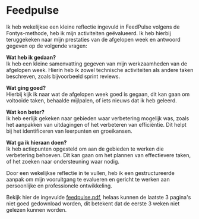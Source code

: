 # Feedpulse
Ik heb wekelijkse een kleine reflectie ingevuld in FeedPulse volgens de Fontys-methode, heb ik mijn activiteiten geëvalueerd. Ik heb hierbij teruggekeken naar mijn prestaties van de afgelopen week en antwoord gegeven op de volgende vragen:

**Wat heb ik gedaan?**  
Ik heb een kleine samenvatting gegeven van mijn werkzaamheden van de afgelopen week. Hierin heb ik zowel technische activiteiten als andere taken beschreven, zoals bijvoorbeeld sprint reviews.

**Wat ging goed?**  
Hierbij kijk ik naar wat de afgelopen week goed is gegaan, dit kan gaan om voltooide taken, behaalde mijlpalen, of iets nieuws dat ik heb geleerd.

**Wat kon beter?**  
Ik heb eerlijk gekeken naar gebieden waar verbetering mogelijk was, zoals het aanpakken van uitdagingen of het verbeteren van efficiëntie. Dit helpt bij het identificeren van leerpunten en groeikansen.

**Wat ga ik hieraan doen?**  
Ik heb actiepunten opgesteld om aan de gebieden te werken die verbetering behoeven. Dit kan gaan om het plannen van effectievere taken, of het zoeken naar ondersteuning waar nodig.

Door een wekelijkse reflectie in te vullen, heb ik een gestructureerde aanpak om mijn vooruitgang te evalueren en gericht te werken aan persoonlijke en professionele ontwikkeling.

Bekijk hier de ingevulde [feedpulse.pdf](https://github.com/Timsel1/PortfolioS5/files/13931766/feedpulse.pdf), helaas kunnen de laatste 3 pagina's niet goed gedownload worden, dit betekent dat de eerste 3 weken niet gelezen kunnen worden.
